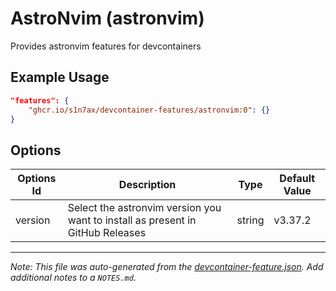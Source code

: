 
# AstroNvim (astronvim)

Provides astronvim features for devcontainers

## Example Usage

```json
"features": {
    "ghcr.io/s1n7ax/devcontainer-features/astronvim:0": {}
}
```

## Options

| Options Id | Description | Type | Default Value |
|-----|-----|-----|-----|
| version | Select the astronvim version you want to install as present in GitHub Releases | string | v3.37.2 |



---

_Note: This file was auto-generated from the [devcontainer-feature.json](https://github.com/s1n7ax/devcontainer-features/blob/main/src/astronvim/devcontainer-feature.json).  Add additional notes to a `NOTES.md`._
